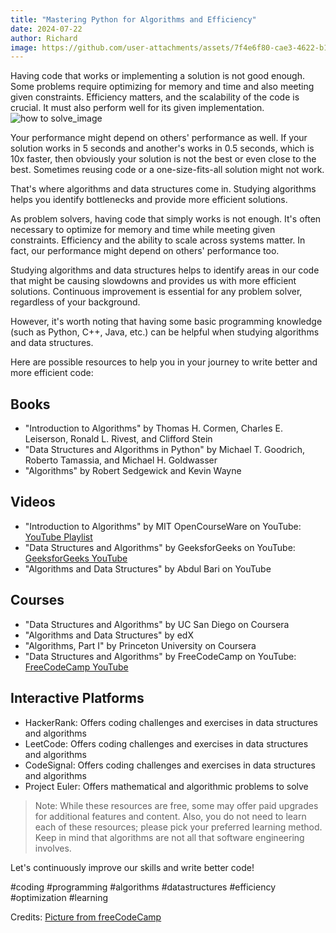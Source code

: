 ```yaml
---
title: "Mastering Python for Algorithms and Efficiency"
date: 2024-07-22
author: Richard
image: https://github.com/user-attachments/assets/7f4e6f80-cae3-4622-b1cf-4bc4825c3ba8
---
```


Having code that works or implementing a solution is not good enough. Some problems require optimizing for memory and time and also meeting given constraints. Efficiency matters, and the scalability of the code is crucial. It must also perform well for its given implementation.
![how to solve_image](https://github.com/user-attachments/assets/7f4e6f80-cae3-4622-b1cf-4bc4825c3ba8)

Your performance might depend on others' performance as well. If your solution works in 5 seconds and another's works in 0.5 seconds, which is 10x faster, then obviously your solution is not the best or even close to the best. Sometimes reusing code or a one-size-fits-all solution might not work.

That's where algorithms and data structures come in. Studying algorithms helps you identify bottlenecks and provide more efficient solutions.

As problem solvers, having code that simply works is not enough. It's often necessary to optimize for memory and time while meeting given constraints. Efficiency and the ability to scale across systems matter. In fact, our performance might depend on others' performance too.

Studying algorithms and data structures helps to identify areas in our code that might be causing slowdowns and provides us with more efficient solutions. Continuous improvement is essential for any problem solver, regardless of your background.

However, it's worth noting that having some basic programming knowledge (such as Python, C++, Java, etc.) can be helpful when studying algorithms and data structures.

Here are possible resources to help you in your journey to write better and more efficient code:

## Books

- "Introduction to Algorithms" by Thomas H. Cormen, Charles E. Leiserson, Ronald L. Rivest, and Clifford Stein
- "Data Structures and Algorithms in Python" by Michael T. Goodrich, Roberto Tamassia, and Michael H. Goldwasser
- "Algorithms" by Robert Sedgewick and Kevin Wayne

## Videos

- "Introduction to Algorithms" by MIT OpenCourseWare on YouTube: [YouTube Playlist](https://youtube.com/playlist?list=PLUl4u3cNGP61Oq3tWYp6V_F-5jb5L2iHb)
- "Data Structures and Algorithms" by GeeksforGeeks on YouTube: [GeeksforGeeks YouTube](https://www.youtube.com/@GeeksforGeeksVideos/playlists?view=50&sort=dd&shelf_id=6)
- "Algorithms and Data Structures" by Abdul Bari on YouTube

## Courses

- "Data Structures and Algorithms" by UC San Diego on Coursera
- "Algorithms and Data Structures" by edX
- "Algorithms, Part I" by Princeton University on Coursera
- "Data Structures and Algorithms" by FreeCodeCamp on YouTube: [FreeCodeCamp YouTube](https://www.youtube.com/watch?v=8hly31xKli0)

## Interactive Platforms

- HackerRank: Offers coding challenges and exercises in data structures and algorithms
- LeetCode: Offers coding challenges and exercises in data structures and algorithms
- CodeSignal: Offers coding challenges and exercises in data structures and algorithms
- Project Euler: Offers mathematical and algorithmic problems to solve

> Note: While these resources are free, some may offer paid upgrades for additional features and content. Also, you do not need to learn each of these resources; please pick your preferred learning method. Keep in mind that algorithms are not all that software engineering involves.

Let's continuously improve our skills and write better code! 

#coding #programming #algorithms #datastructures #efficiency #optimization #learning

Credits: [Picture from freeCodeCamp](https://www.freecodecamp.org/news/how-to-solve-coding-problems/)
